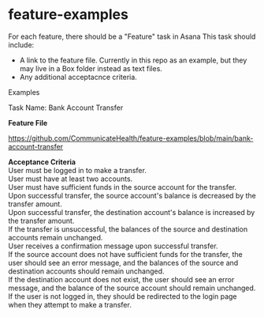 # feature-examples

For each feature, there should be a "Feature" task in Asana
This task should include:
* A link to the feature file. Currently in this repo as an example, but they may live in a Box folder instead as text files.
* Any additional acceptacnce criteria.


Examples

Task Name: Bank Account Transfer

**Feature File**

https://github.com/CommunicateHealth/feature-examples/blob/main/bank-account-transfer

**Acceptance Criteria**  
User must be logged in to make a transfer.  
User must have at least two accounts.  
User must have sufficient funds in the source account for the transfer.  
Upon successful transfer, the source account's balance is decreased by the transfer amount.  
Upon successful transfer, the destination account's balance is increased by the transfer amount.  
If the transfer is unsuccessful, the balances of the source and destination accounts remain unchanged.  
User receives a confirmation message upon successful transfer.  
If the source account does not have sufficient funds for the transfer, the user should see an error message, and the balances of the source and destination accounts should remain unchanged.  
If the destination account does not exist, the user should see an error message, and the balance of the source account should remain unchanged.  
If the user is not logged in, they should be redirected to the login page when they attempt to make a transfer.  
